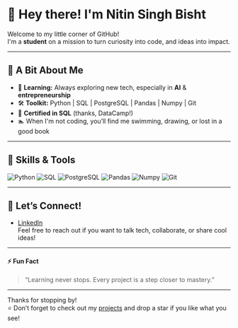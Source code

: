 # 👋 Hey there! I'm Nitin Singh Bisht

Welcome to my little corner of GitHub!  
I'm a **student** on a mission to turn curiosity into code, and ideas into impact.

---

## 🚀 A Bit About Me

- 🧠 **Learning:** Always exploring new tech, especially in **AI** & **entrepreneurship**
- 🛠️ **Toolkit:** Python | SQL | PostgreSQL | Pandas | Numpy | Git
- 📜 **Certified in SQL** (thanks, DataCamp!)
- 🏊 When I'm not coding, you’ll find me swimming, drawing, or lost in a good book

---

## 🧰 Skills & Tools

![Python](https://img.shields.io/badge/-Python-blue?logo=python&logoColor=white)
![SQL](https://img.shields.io/badge/-SQL-4479A1?logo=postgresql&logoColor=white)
![PostgreSQL](https://img.shields.io/badge/-PostgreSQL-336791?logo=postgresql&logoColor=white)
![Pandas](https://img.shields.io/badge/-Pandas-150458?logo=pandas&logoColor=white)
![Numpy](https://img.shields.io/badge/-Numpy-013243?logo=numpy&logoColor=white)
![Git](https://img.shields.io/badge/-Git-F05032?logo=git&logoColor=white)

---

## 💬 Let’s Connect!

- [LinkedIn](https://www.linkedin.com/in/nitin-singh-bisht/)  
Feel free to reach out if you want to talk tech, collaborate, or share cool ideas!

---

#### ⚡ Fun Fact

> “Learning never stops. Every project is a step closer to mastery.”

---

Thanks for stopping by!  
⭐️ Don’t forget to check out my [projects](https://github.com/NitinNSB?tab=repositories) and drop a star if you like what you see!
